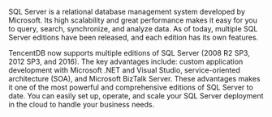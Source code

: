 SQL Server is a relational database management system developed by Microsoft. Its high scalability and great performance makes it easy for you to query, search, synchronize, and analyze data. As of today, multiple SQL Server editions have been released, and each edition has its own features.

TencentDB now supports multiple editions of SQL Server (2008 R2 SP3, 2012 SP3, and 2016). The key advantages include: custom application development with Microsoft .NET and Visual Studio, service-oriented architecture (SOA), and Microsoft BizTalk Server. These advantages makes it one of the most powerful and comprehensive editions of SQL Server to date. You can easily set up, operate, and scale your SQL Server deployment in the cloud to handle your business needs.
